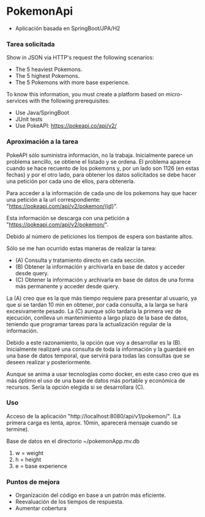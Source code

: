 # PokemonApi

- Aplicación basada en SpringBoot/JPA/H2

### Tarea solicitada
Show in JSON via HTTP's request the following scenarios:

- The 5 heaviest Pokemons.
- The 5 highest Pokemons.
- The 5 Pokemons with more base experience.

To know this information, you must create a platform based on micro-services with the following prerequisites:

- Use Java/SpringBoot
- JUnit tests
- Use PokeAPI: https://pokeapi.co/api/v2/

### Aproximación a la tarea
PokeAPI sólo suministra información, no la trabaja. Inicialmente parece un problema sencillo, se obtiene el listado y
se ordena. El problema aparece cuando se hace recuento de los pokemons y, por un lado son 1126 (en estas fechas) y por
el otro lado, para obtener los datos solicitados se debe hacer una petición por cada uno de ellos, para obtenerla.

Para acceder a la información de cada uno de los pokemons hay que hacer una petición a la url correspondiente:
"https://pokeapi.com/api/v2/pokemon/{id}".

Esta información se descarga con una petición a "https://pokeapi.com/api/v2/pokemon/".

Debido al número de peticiones los tiempos de espera son bastante altos.

Sólo se me han ocurrido estas maneras de realizar la tarea:

- (A) Consulta y tratamiento directo en cada sección.
- (B) Obtener la información y archivarla en base de datos y acceder desde query.
- (C) Obtener la información y archivarla en base de datos de una forma más permanente y acceder desde query.

La (A) creo que es la que más tiempo requiere para presentar al usuario, ya que si se tardan 10 min en obtener, por
cada consulta, a la larga se hará excesivamente pesado. La (C) aunque sólo tardaría la primera vez de ejecución,
conlleva un mantenimiento a largo plazo de la base de datos, teniendo que programar tareas para la actualización
regular de la información.

Debido a este razonamiento, la opción que voy a desarrollar es la (B). Inicialmente realizaré una consulta de toda la
información y la guardaré en una base de datos temporal, que servirá para todas las consultas que se deseen realizar y
posteriormente.

Aunque se anima a usar tecnologías como docker, en este caso creo que es más óptimo el uso de una base de datos más
portable y económica de recursos. Sería la opción elegida si se desarrollara (C).

### Uso
Acceso de la aplicación "http://localhost:8080/api/v1/pokemon/". (La primera carga es lenta, aprox. 10min, aparecerá 
mensaje cuando se termine).

Base de datos en el directorio ~/pokemonApp.mv.db

1. w = weight
2. h = height
3. e = base experience

### Puntos de mejora
- Organización del código en base a un patrón más eficiente.
- Reevaluación de los tiempos de respuesta.
- Aumentar cobertura
